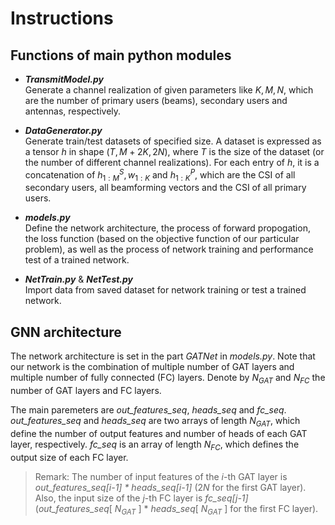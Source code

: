 # Instructions
## Functions of main python modules
- ***TransmitModel.py***  
  Generate a channel realization of given parameters like $K, M, N$, which are the number of primary users (beams), secondary users and antennas, respectively.
  
- ***DataGenerator.py***  
  Generate train/test datasets of specified size. A dataset is expressed as a tensor $h$ in shape $(T, M+2K, 2N)$, where $T$ is the size of the dataset (or the number of different channel realizations). For each entry of $h$, it is a concatenation of $h^S_{1:M}, w_{1:K}$ and $h^P_{1:K}$, which are the CSI of all secondary users, all beamforming vectors and the CSI of all primary users.

- ***models.py***  
  Define the network architecture, the process of forward propogation, the loss function (based on the objective function of our particular problem), as well as the process of network training and performance test of a trained network.
  
- ***NetTrain.py*** & ***NetTest.py***  
  Import data from saved dataset for network training or test a trained network.

## GNN architecture
The network architecture is set in the part *GATNet* in *models.py*. Note that our network is the combination of multiple number of GAT layers and multiple number of fully connected (FC) layers. Denote by $N_{GAT}$ and $N_{FC}$ the number of GAT layers and FC layers.

The main paremeters are *out_features_seq*, *heads_seq* and *fc_seq*. *out_features_seq* and *heads_seq* are two arrays of length $N_{GAT}$, which define the number of output features and number of heads of each GAT layer, respectively. *fc_seq* is an array of length $N_{FC}$, which defines the output size of each FC layer.

> Remark: The number of input features of the $i$-th GAT layer is *out_features_seq[i-1] \* heads_seq[i-1]* ($2N$ for the first GAT layer). Also, the input size of the $j$-th FC layer is *fc_seq[j-1]* (*out_features_seq*[ $N_{GAT}$ ] \* *heads_seq*[ $N_{GAT}$ ] for the first FC layer).
